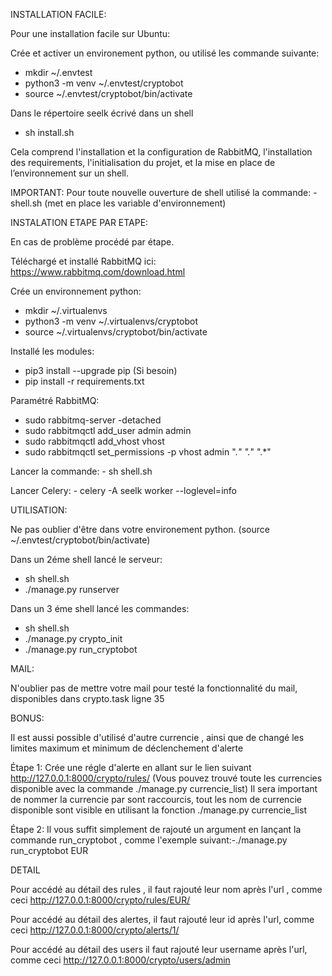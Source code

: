 INSTALLATION FACILE:


Pour une installation facile sur Ubuntu:

Crée et activer un environement python, ou utilisé les commande suivante:
- mkdir ~/.envtest
- python3 -m venv ~/.envtest/cryptobot
- source ~/.envtest/cryptobot/bin/activate

Dans le répertoire seelk écrivé dans un shell

- sh install.sh

Cela comprend l'installation et la configuration de RabbitMQ, l'installation des requirements, l'initialisation du projet, et la mise en place de l’environnement sur un shell.

IMPORTANT:
Pour toute nouvelle ouverture de shell utilisé la commande: -shell.sh (met en place les variable d'environnement)


INSTALATION ETAPE PAR ETAPE:


En cas de problème procédé par étape.

Téléchargé et installé RabbitMQ ici: https://www.rabbitmq.com/download.html

Crée un environnement python:
- mkdir ~/.virtualenvs
- python3 -m venv ~/.virtualenvs/cryptobot
- source ~/.virtualenvs/cryptobot/bin/activate
                            
Installé les modules:
- pip3 install --upgrade pip  (Si besoin)
- pip install -r requirements.txt

Paramétré RabbitMQ:
- sudo rabbitmq-server -detached
- sudo rabbitmqctl add_user admin admin
- sudo rabbitmqctl add_vhost vhost
- sudo rabbitmqctl set_permissions -p vhost admin ".*" ".*" ".*"

Lancer la commande: - sh shell.sh

Lancer Celery: - celery -A seelk worker --loglevel=info


UTILISATION:

Ne pas oublier d'être dans votre environement python. (source ~/.envtest/cryptobot/bin/activate)

Dans un 2éme shell lancé le serveur: 
- sh shell.sh
- ./manage.py runserver
                   
Dans un 3 éme shell lancé les commandes: 
- sh shell.sh
- ./manage.py crypto_init
- ./manage.py run_cryptobot
                                        
MAIL:


N'oublier pas de mettre votre mail pour testé la fonctionnalité du mail, disponibles dans crypto.task ligne 35
    
    
BONUS:


Il est aussi possible d'utilisé d'autre currencie , ainsi que de changé les limites maximum et minimum de déclenchement d'alerte

Étape 1: Crée une régle d'alerte en allant sur le lien suivant http://127.0.0.1:8000/crypto/rules/ (Vous pouvez trouvé toute les currencies disponible avec la commande ./manage.py currencie_list)
Il sera important de nommer la currencie par sont raccourcis, tout les nom de currencie disponible sont visible en utilisant la fonction ./manage.py currencie_list

Étape 2: Il vous suffit simplement de rajouté un argument en lançant la commande run_cryptobot , comme l'exemple suivant:-./manage.py run_cryptobot EUR


DETAIL


Pour accédé au détail des rules , il faut rajouté leur nom après l'url , comme ceci http://127.0.0.1:8000/crypto/rules/EUR/

Pour accédé au détail des alertes, il faut rajouté leur id après l'url, comme ceci http://127.0.0.1:8000/crypto/alerts/1/

Pour accédé au détail des users il faut rajouté leur username après l'url, comme ceci http://127.0.0.1:8000/crypto/users/admin
